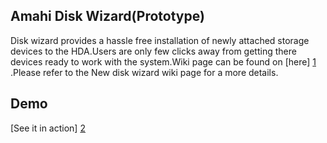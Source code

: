 Amahi Disk Wizard(Prototype)
----------------------------
Disk wizard provides a hassle free installation of newly attached storage devices to the HDA.Users are only few clicks away from getting there devices ready to work with the system.Wiki page can be found on [here] [1] .Please refer to the New disk wizard wiki page for a more details.  

Demo
----

[See it in action] [2]


[1]: https://wiki.amahi.org/index.php/New_disk_wizard        "here"
[2]: http://amahi.knnect.com/                                "See it in action" 
